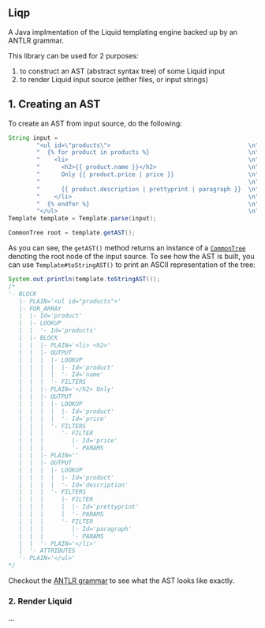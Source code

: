 ## Liqp

A Java implmentation of the Liquid templating engine backed up by an ANTLR grammar. 

This library can be used for 2  purposes:

1. to construct an AST (abstract syntax tree) of some Liquid input
2. to render Liquid input source (either files, or input strings)

## 1. Creating an AST

To create an AST from input source, do the following:

```java
String input =
        "<ul id=\"products\">                                       \n" +
        "  {% for product in products %}                            \n" +
        "    <li>                                                   \n" +
        "      <h2>{{ product.name }}</h2>                          \n" +
        "      Only {{ product.price | price }}                     \n" +
        "                                                           \n" +
        "      {{ product.description | prettyprint | paragraph }}  \n" +
        "    </li>                                                  \n" +
        "  {% endfor %}                                             \n" +
        "</ul>                                                      \n";
Template template = Template.parse(input);

CommonTree root = template.getAST();
```

As you can see, the `getAST()` method returns an instance of a 
[`CommonTree`](http://www.antlr.org/api/Java/org/antlr/runtime/tree/CommonTree.html) denoting the root 
node of the input source. To see how the AST is built, you can use `Template#toStringAST()` to print 
an ASCII representation of the tree:

```java
System.out.println(template.toStringAST());
/*
'- BLOCK
   |- PLAIN='<ul id="products">'
   |- FOR_ARRAY
   |  |- Id='product'
   |  |- LOOKUP
   |  |  '- Id='products'
   |  |- BLOCK
   |  |  |- PLAIN='<li> <h2>'
   |  |  |- OUTPUT
   |  |  |  |- LOOKUP
   |  |  |  |  |- Id='product'
   |  |  |  |  '- Id='name'
   |  |  |  '- FILTERS
   |  |  |- PLAIN='</h2> Only'
   |  |  |- OUTPUT
   |  |  |  |- LOOKUP
   |  |  |  |  |- Id='product'
   |  |  |  |  '- Id='price'
   |  |  |  '- FILTERS
   |  |  |     '- FILTER
   |  |  |        |- Id='price'
   |  |  |        '- PARAMS
   |  |  |- PLAIN=''
   |  |  |- OUTPUT
   |  |  |  |- LOOKUP
   |  |  |  |  |- Id='product'
   |  |  |  |  '- Id='description'
   |  |  |  '- FILTERS
   |  |  |     |- FILTER
   |  |  |     |  |- Id='prettyprint'
   |  |  |     |  '- PARAMS
   |  |  |     '- FILTER
   |  |  |        |- Id='paragraph'
   |  |  |        '- PARAMS
   |  |  '- PLAIN='</li>'
   |  '- ATTRIBUTES
   '- PLAIN='</ul>'
*/
```
Checkout the [ANTLR grammar](https://github.com/bkiers/Liqp/blob/master/src/grammar/Liquid.g) 
to see what the AST looks like exactly.

### 2. Render Liquid

...
